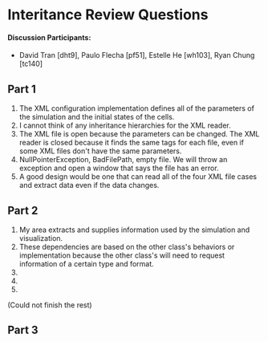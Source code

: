 # Interitance Review Questions

#### Discussion Participants:
  * David Tran [dht9], Paulo Flecha [pf51], Estelle He [wh103], Ryan Chung [tc140]

## Part 1

1. The XML configuration implementation defines all of the parameters of the simulation and the initial states of the cells.
2.  I cannot think of any inheritance hierarchies for the XML reader.
3. The XML file is open because the parameters can be changed. The XML reader is closed because it finds the same tags for each file, even if some XML files don't have the same parameters.
4. NullPointerException, BadFilePath, empty file. We will throw an exception and open a window that says the file has an error.
5. A good design would be one that can read all of the four XML file cases and extract data even if the data changes. 

## Part 2
1. My area extracts and supplies information used by the simulation and visualization.
2. These dependencies are based on the other  class's behaviors or implementation because the other class's will need to request information of a certain type and format.
3.
4.
5.

(Could not finish the rest)


## Part 3
